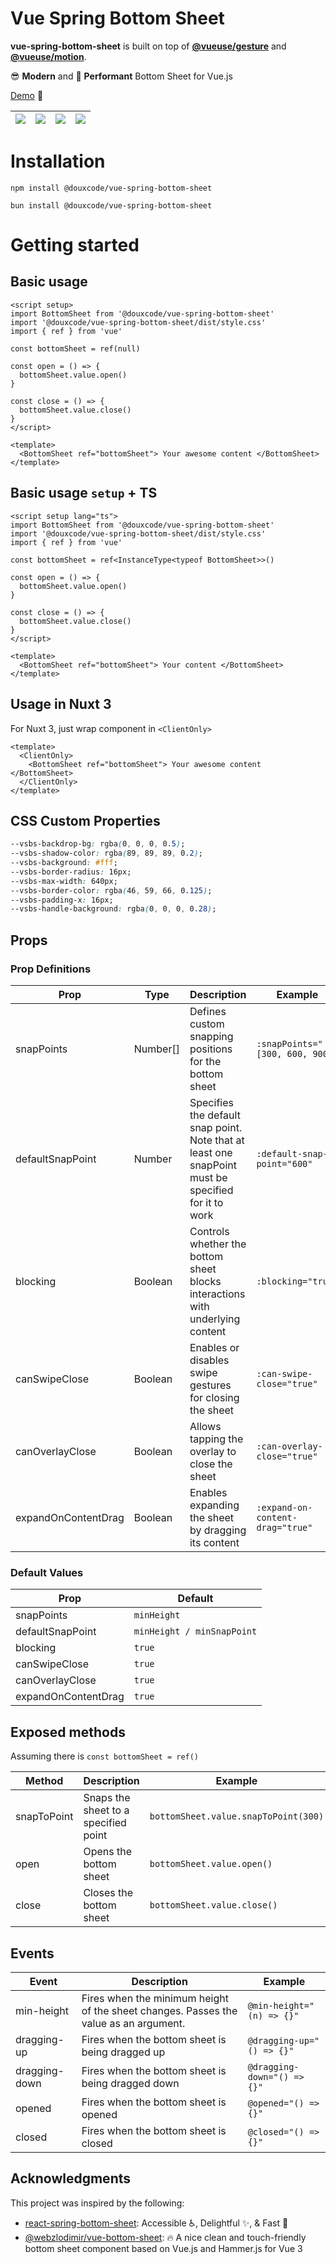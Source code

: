 # Vue Spring Bottom Sheet

**vue-spring-bottom-sheet** is built on top of **[@vueuse/gesture]** and **[@vueuse/motion]**.

😎 **Modern** and 🚀 **Performant** Bottom Sheet for Vue.js

[Demo](https://vue-spring-bottom-sheet.douxcode.com/) 👀

| ![](https://vue-spring-bottom-sheet.douxcode.com/example_basic.png) | ![](https://vue-spring-bottom-sheet.douxcode.com/example_snap.png) | ![](https://vue-spring-bottom-sheet.douxcode.com/example_blocking.png) | ![](https://vue-spring-bottom-sheet.douxcode.com/example_sticky.png) |
| :-----------------------------------------------------------------: | :----------------------------------------------------------------: | :--------------------------------------------------------------------: | :------------------------------------------------------------------: |

# Installation

```
npm install @douxcode/vue-spring-bottom-sheet
```

```
bun install @douxcode/vue-spring-bottom-sheet
```

# Getting started

## Basic usage

```vue
<script setup>
import BottomSheet from '@douxcode/vue-spring-bottom-sheet'
import '@douxcode/vue-spring-bottom-sheet/dist/style.css'
import { ref } from 'vue'

const bottomSheet = ref(null)

const open = () => {
  bottomSheet.value.open()
}

const close = () => {
  bottomSheet.value.close()
}
</script>

<template>
  <BottomSheet ref="bottomSheet"> Your awesome content </BottomSheet>
</template>
```

## Basic usage `setup` + TS

```vue
<script setup lang="ts">
import BottomSheet from '@douxcode/vue-spring-bottom-sheet'
import '@douxcode/vue-spring-bottom-sheet/dist/style.css'
import { ref } from 'vue'

const bottomSheet = ref<InstanceType<typeof BottomSheet>>()

const open = () => {
  bottomSheet.value.open()
}

const close = () => {
  bottomSheet.value.close()
}
</script>

<template>
  <BottomSheet ref="bottomSheet"> Your content </BottomSheet>
</template>
```

## Usage in Nuxt 3

For Nuxt 3, just wrap component in `<ClientOnly>`

```vue
<template>
  <ClientOnly>
    <BottomSheet ref="bottomSheet"> Your awesome content </BottomSheet>
  </ClientOnly>
</template>
```

## CSS Custom Properties

```css
--vsbs-backdrop-bg: rgba(0, 0, 0, 0.5);
--vsbs-shadow-color: rgba(89, 89, 89, 0.2);
--vsbs-background: #fff;
--vsbs-border-radius: 16px;
--vsbs-max-width: 640px;
--vsbs-border-color: rgba(46, 59, 66, 0.125);
--vsbs-padding-x: 16px;
--vsbs-handle-background: rgba(0, 0, 0, 0.28);
```

## Props

### Prop Definitions

| Prop                | Type     | Description                                                                                         | Example                          |
| ------------------- | -------- | --------------------------------------------------------------------------------------------------- | -------------------------------- |
| snapPoints          | Number[] | Defines custom snapping positions for the bottom sheet                                              | `:snapPoints="[300, 600, 900]"`  |
| defaultSnapPoint    | Number   | Specifies the default snap point. Note that at least one snapPoint must be specified for it to work | `:default-snap-point="600"`      |
| blocking            | Boolean  | Controls whether the bottom sheet blocks interactions with underlying content                       | `:blocking="true"`               |
| canSwipeClose       | Boolean  | Enables or disables swipe gestures for closing the sheet                                            | `:can-swipe-close="true"`        |
| canOverlayClose     | Boolean  | Allows tapping the overlay to close the sheet                                                       | `:can-overlay-close="true"`      |
| expandOnContentDrag | Boolean  | Enables expanding the sheet by dragging its content                                                 | `:expand-on-content-drag="true"` |

### Default Values

| Prop                | Default                    |
| ------------------- | -------------------------- |
| snapPoints          | `minHeight`                |
| defaultSnapPoint    | `minHeight / minSnapPoint` |
| blocking            | `true`                     |
| canSwipeClose       | `true`                     |
| canOverlayClose     | `true`                     |
| expandOnContentDrag | `true`                     |

## Exposed methods

Assuming there is `const bottomSheet = ref()`

| Method      | Description                          | Example                              |
| ----------- | ------------------------------------ | ------------------------------------ |
| snapToPoint | Snaps the sheet to a specified point | `bottomSheet.value.snapToPoint(300)` |
| open        | Opens the bottom sheet               | `bottomSheet.value.open()`           |
| close       | Closes the bottom sheet              | `bottomSheet.value.close()`          |

## Events

| Event         | Description                                                                          | Example                     |
| ------------- | ------------------------------------------------------------------------------------ | --------------------------- |
| min-height    | Fires when the minimum height of the sheet changes. Passes the value as an argument. | `@min-height="(n) => {}"`   |
| dragging-up   | Fires when the bottom sheet is being dragged up                                      | `@dragging-up="() => {}"`   |
| dragging-down | Fires when the bottom sheet is being dragged down                                    | `@dragging-down="() => {}"` |
| opened        | Fires when the bottom sheet is opened                                                | `@opened="() => {}"`        |
| closed        | Fires when the bottom sheet is closed                                                | `@closed="() => {}"`        |

## Acknowledgments

This project was inspired by the following:

- [react-spring-bottom-sheet]: Accessible ♿️, Delightful ✨, & Fast 🚀
- [@webzlodimir/vue-bottom-sheet]: 🔥 A nice clean and touch-friendly bottom sheet component based on Vue.js and Hammer.js for Vue 3

[@vueuse/gesture]: https://gesture.vueuse.org/
[@vueuse/motion]: https://motion.vueuse.org/
[react-spring-bottom-sheet]: https://react-spring.bottom-sheet.dev/
[@webzlodimir/vue-bottom-sheet]: https://github.com/vaban-ru/vue-bottom-sheet
